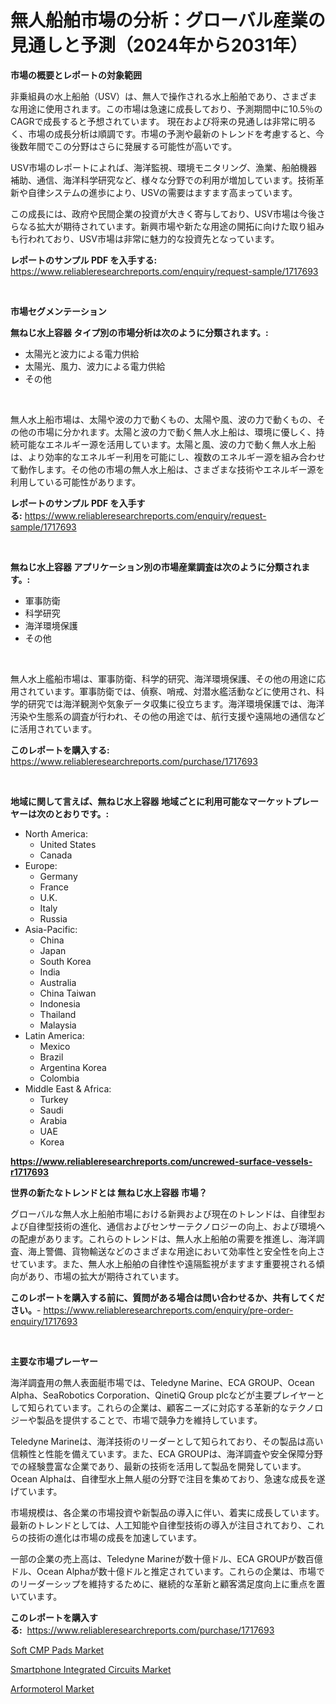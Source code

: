 <p><h1>無人船舶市場の分析：グローバル産業の見通しと予測（2024年から2031年）</h1></p><p><strong>市場の概要とレポートの対象範囲</strong></p>
<p><p>非乗組員の水上船舶（USV）は、無人で操作される水上船舶であり、さまざまな用途に使用されます。この市場は急速に成長しており、予測期間中に10.5％のCAGRで成長すると予想されています。 現在および将来の見通しは非常に明るく、市場の成長分析は順調です。市場の予測や最新のトレンドを考慮すると、今後数年間でこの分野はさらに発展する可能性が高いです。</p><p>USV市場のレポートによれば、海洋監視、環境モニタリング、漁業、船舶機器補助、通信、海洋科学研究など、様々な分野での利用が増加しています。技術革新や自律システムの進歩により、USVの需要はますます高まっています。</p><p>この成長には、政府や民間企業の投資が大きく寄与しており、USV市場は今後さらなる拡大が期待されています。新興市場や新たな用途の開拓に向けた取り組みも行われており、USV市場は非常に魅力的な投資先となっています。</p></p>
<p><strong>レポートのサンプル PDF を入手する:</strong> <a href="https://www.reliableresearchreports.com/enquiry/request-sample/1717693">https://www.reliableresearchreports.com/enquiry/request-sample/1717693</a></p>
<p>&nbsp;</p>
<p><strong>市場セグメンテーション</strong></p>
<p><strong>無ねじ水上容器 タイプ別の市場分析は次のように分類されます。:</strong></p>
<p><ul><li>太陽光と波力による電力供給</li><li>太陽光、風力、波力による電力供給</li><li>その他</li></ul></p>
<p>&nbsp;</p>
<p><p>無人水上船市場は、太陽や波の力で動くもの、太陽や風、波の力で動くもの、その他の市場に分かれます。太陽と波の力で動く無人水上船は、環境に優しく、持続可能なエネルギー源を活用しています。太陽と風、波の力で動く無人水上船は、より効率的なエネルギー利用を可能にし、複数のエネルギー源を組み合わせて動作します。その他の市場の無人水上船は、さまざまな技術やエネルギー源を利用している可能性があります。</p></p>
<p><strong>レポートのサンプル PDF を入手する:</strong>&nbsp;<a href="https://www.reliableresearchreports.com/enquiry/request-sample/1717693">https://www.reliableresearchreports.com/enquiry/request-sample/1717693</a></p>
<p>&nbsp;</p>
<p><strong> 無ねじ水上容器 アプリケーション別の市場産業調査は次のように分類されます。:</strong></p>
<p><ul><li>軍事防衛</li><li>科学研究</li><li>海洋環境保護</li><li>その他</li></ul></p>
<p>&nbsp;</p>
<p><p>無人水上艦船市場は、軍事防衛、科学的研究、海洋環境保護、その他の用途に応用されています。軍事防衛では、偵察、哨戒、対潜水艦活動などに使用され、科学的研究では海洋観測や気象データ収集に役立ちます。海洋環境保護では、海洋汚染や生態系の調査が行われ、その他の用途では、航行支援や遠隔地の通信などに活用されています。</p></p>
<p><strong>このレポートを購入する:</strong>&nbsp; <a href="https://www.reliableresearchreports.com/purchase/1717693">https://www.reliableresearchreports.com/purchase/1717693</a></p>
<p>&nbsp;</p>
<p><strong>地域に関して言えば、無ねじ水上容器 地域ごとに利用可能なマーケットプレーヤーは次のとおりです。:</strong></p>
<p><ul>
    <li>
        North America:
        <ul>
            <li>United States</li>
            <li>Canada</li>
        </ul>
    </li>
    <li>
        Europe:
        <ul>
            <li>Germany</li>
            <li>France</li>
            <li>U.K.</li>
            <li>Italy</li>
            <li>Russia</li>
        </ul>
    </li>
    <li>
        Asia-Pacific:
        <ul>
            <li>China</li>
            <li>Japan</li>
            <li>South Korea</li>
            <li>India</li>
            <li>Australia</li>
            <li>China Taiwan</li>
            <li>Indonesia</li>
            <li>Thailand</li>
            <li>Malaysia</li>
        </ul>
    </li>
    <li>
        Latin America:
        <ul>
            <li>Mexico</li>
            <li>Brazil</li>
            <li>Argentina Korea</li>
            <li>Colombia</li>
        </ul>
    </li>
    <li>
        Middle East & Africa:
        <ul>
            <li>Turkey</li>
            <li>Saudi</li>
            <li>Arabia</li>
            <li>UAE</li>
            <li>Korea</li>
        </ul>
    </li>
    </ul></p>
<p><strong><a href="https://www.reliableresearchreports.com/uncrewed-surface-vessels-r1717693">https://www.reliableresearchreports.com/uncrewed-surface-vessels-r1717693</a></strong>&nbsp;</p>
<p><strong>世界の新たなトレンドとは 無ねじ水上容器 市場？</strong></p>
<p><p>グローバルな無人水上船舶市場における新興および現在のトレンドは、自律型および自律型技術の進化、通信およびセンサーテクノロジーの向上、および環境への配慮があります。これらのトレンドは、無人水上船舶の需要を推進し、海洋調査、海上警備、貨物輸送などのさまざまな用途において効率性と安全性を向上させています。また、無人水上船舶の自律性や遠隔監視がますます重要視される傾向があり、市場の拡大が期待されています。</p></p>
<p><strong>このレポートを購入する前に、質問がある場合は問い合わせるか、共有してください。</strong>- <a href="https://www.reliableresearchreports.com/enquiry/pre-order-enquiry/1717693">https://www.reliableresearchreports.com/enquiry/pre-order-enquiry/1717693</a></p>
<p>&nbsp;</p>
<p><strong>主要な市場プレーヤー</strong></p>
<p><p>海洋調査用の無人表面艇市場では、Teledyne Marine、ECA GROUP、Ocean Alpha、SeaRobotics Corporation、QinetiQ Group plcなどが主要プレイヤーとして知られています。これらの企業は、顧客ニーズに対応する革新的なテクノロジーや製品を提供することで、市場で競争力を維持しています。</p><p>Teledyne Marineは、海洋技術のリーダーとして知られており、その製品は高い信頼性と性能を備えています。また、ECA GROUPは、海洋調査や安全保障分野での経験豊富な企業であり、最新の技術を活用して製品を開発しています。Ocean Alphaは、自律型水上無人艇の分野で注目を集めており、急速な成長を遂げています。</p><p>市場規模は、各企業の市場投資や新製品の導入に伴い、着実に成長しています。最新のトレンドとしては、人工知能や自律型技術の導入が注目されており、これらの技術の進化は市場の成長を加速しています。</p><p>一部の企業の売上高は、Teledyne Marineが数十億ドル、ECA GROUPが数百億ドル、Ocean Alphaが数十億ドルと推定されています。これらの企業は、市場でのリーダーシップを維持するために、継続的な革新と顧客満足度向上に重点を置いています。</p></p>
<p><strong>このレポートを購入する:</strong>&nbsp;&nbsp;<a href="https://www.reliableresearchreports.com/purchase/1717693">https://www.reliableresearchreports.com/purchase/1717693</a></p>
<p><p><a href="https://circular-yam-9b9.notion.site/Soft-CMP-Pads-Market-Exploring-Market-Share-Market-Trends-and-Future-Growth-587f88a0169f4be2bb6e803752147af0">Soft CMP Pads Market</a></p><p><a href="https://copper-carbon-84f.notion.site/Smartphone-Integrated-Circuits-Market-Size-Market-Outlook-and-Market-Forecast-2024-to-2031-992fb917f7f94a2d99eb8451f1234f7b">Smartphone Integrated Circuits Market</a></p><p><a href="https://github.com/AKSHATREPORTPRIME/Market-Research-Report-List-4/blob/main/arformoterol-market.md">Arformoterol Market</a></p></p>